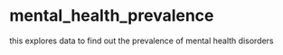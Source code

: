 # mental_health_prevalence
this explores data to find out the prevalence of mental health disorders
